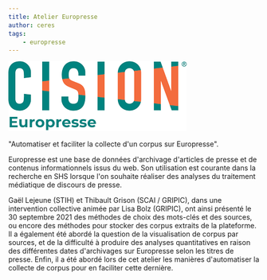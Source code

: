 ```yaml
---
title: Atelier Europresse
author: ceres
tags:
    - europresse
---
```


![Europresse](europresse.png)

"Automatiser et faciliter la collecte d'un corpus sur Europresse".

Europresse est une base de données d'archivage d'articles de presse et de contenus informationnels issus du web. Son utilisation est courante dans la recherche en SHS lorsque l'on souhaite réaliser des analyses du traitement médiatique de discours de presse.

Gaël Lejeune (STIH) et Thibault Grison (SCAI / GRIPIC), dans une intervention collective animée par Lisa Bolz (GRIPIC), ont ainsi présenté le 30 septembre 2021 des méthodes de choix des mots-clés et des sources, ou encore des méthodes pour stocker des corpus extraits de la plateforme. Il a également été abordé la question de la visualisation de corpus par sources, et de la difficulté à produire des analyses quantitatives en raison des différentes dates d'archivages sur Europresse selon les titres de presse. Enfin, il a été abordé lors de cet atelier les manières d'automatiser la collecte de corpus pour en faciliter cette dernière.